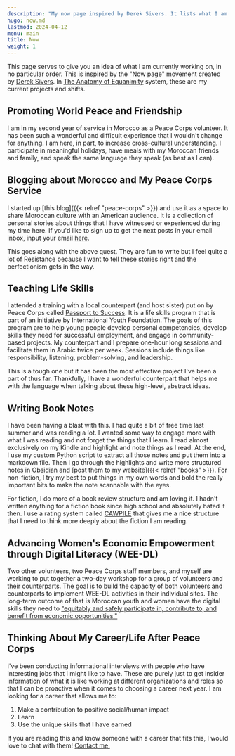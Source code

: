 ```yaml
---
description: "My now page inspired by Derek Sivers. It lists what I am currently focused on."
hugo: now.md
lastmod: 2024-04-12
menu: main
title: Now
weight: 1
---
```


This page serves to give you an idea of what I am currently working on, in no particular order. This is inspired by the "Now page" movement created by [Derek Sivers](https://nownownow.com/about). In [The Anatomy of Equanimity](https://anatomy.1651.org/) system, these are my current projects and shifts.

## Promoting World Peace and Friendship

I am in my second year of service in Morocco as a Peace Corps volunteer. It has been such a wonderful and difficult experience that I wouldn't change for anything. I am here, in part, to increase cross-cultural understanding. I participate in meaningful holidays, have meals with my Moroccan friends and family, and speak the same language they speak (as best as I can).

## Blogging about Morocco and My Peace Corps Service

I started up [this blog]({{< relref "peace-corps" >}}) and use it as a space to share Moroccan culture with an American audience. It is a collection of personal stories about things that I have witnessed or experienced during my time here. If you'd like to sign up to get the next posts in your email inbox, input your email [here](https://buttondown.email/Westley_Winks).

This goes along with the above quest. They are fun to write but I feel quite a lot of Resistance because I want to tell these stories right and the perfectionism gets in the way.

## Teaching Life Skills

I attended a training with a local counterpart (and host sister) put on by Peace Corps called [Passport to Success](https://www.passporttosuccess.org/). It is a life skills program that is part of an initiative by International Youth Foundation. The goals of this program are to help young people develop personal competencies, develop skills they need for successful employment, and engage in community-based projects. My counterpart and I prepare one-hour long sessions and facilitate them in Arabic twice per week. Sessions include things like responsibility, listening, problem-solving, and leadership.

This is a tough one but it has been the most effective project I've been a part of thus far. Thankfully, I have a wonderful counterpart that helps me with the language when talking about these high-level, abstract ideas.

## Writing Book Notes

I have been having a blast with this. I had quite a bit of free time last summer and was reading a lot. I wanted some way to engage more with what I was reading and not forget the things that I learn. I read almost exclusively on my Kindle and highlight and note things as I read. At the end, I use my custom Python script to extract all those notes and put them into a markdown file. Then I go through the highlights and write more structured notes in Obsidian and [post them to my website]({{< relref "books" >}}). For non-fiction, I try my best to put things in my own words and bold the really important bits to make the note scannable with the eyes.

For fiction, I do more of a book review structure and am loving it. I hadn't written anything for a fiction book since high school and absolutely hated it then. I use a rating system called [CAWPILE](https://kristinkravesbooks.com/2020/09/14/cawpile-rating-system/) that gives me a nice structure that I need to think more deeply about the fiction I am reading.

## Advancing Women's Economic Empowerment through Digital Literacy (WEE-DL)

Two other volunteers, two Peace Corps staff members, and myself are working to put together a two-day workshop for a group of volunteers and their counterparts. The goal is to build the capacity of both volunteers and counterparts to implement WEE-DL activities in their individual sites. The long-term outcome of that is Moroccan youth and women have the digital skills they need to ["equitably and safely participate in, contribute to, and benefit from economic opportunities."](https://www.marketlinks.org/weege-wiki/11-overview)

## Thinking About My Career/Life After Peace Corps

I've been conducting informational interviews with people who have interesting jobs that I might like to have. These are purely just to get insider information of what it is like working at different organizations and roles so that I can be proactive when it comes to choosing a career next year. I am looking for a career that allows me to:

1. Make a contribution to positive social/human impact
2. Learn
3. Use the unique skills that I have earned

If you are reading this and know someone with a career that fits this, I would love to chat with them! [Contact me.](/#contact)


